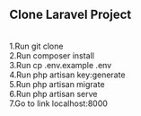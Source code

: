 ## Clone Laravel Project

<br>1.Run git clone <my-cool-project>
<br>2.Run composer install
<br>3.Run cp .env.example .env
<br>4.Run php artisan key:generate
<br>5.Run php artisan migrate
<br>6.Run php artisan serve
<br>7.Go to link localhost:8000
